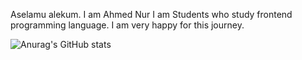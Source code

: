 Aselamu alekum.
I am Ahmed Nur I am Students who study frontend programming language. I am very happy for this journey.





![Anurag's GitHub stats](https://github-readme-stats.vercel.app/api?username=Iamgithublover252&theme=dark&show_icons=true)
